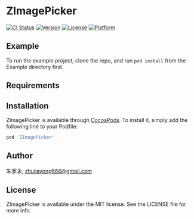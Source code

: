 # ZImagePicker

[![CI Status](http://img.shields.io/travis/朱家永/ZImagePicker.svg?style=flat)](https://travis-ci.org/朱家永/ZImagePicker)
[![Version](https://img.shields.io/cocoapods/v/ZImagePicker.svg?style=flat)](http://cocoapods.org/pods/ZImagePicker)
[![License](https://img.shields.io/cocoapods/l/ZImagePicker.svg?style=flat)](http://cocoapods.org/pods/ZImagePicker)
[![Platform](https://img.shields.io/cocoapods/p/ZImagePicker.svg?style=flat)](http://cocoapods.org/pods/ZImagePicker)

## Example

To run the example project, clone the repo, and run `pod install` from the Example directory first.

## Requirements

## Installation

ZImagePicker is available through [CocoaPods](http://cocoapods.org). To install
it, simply add the following line to your Podfile:

```ruby
pod 'ZImagePicker'
```

## Author

朱家永, zhujiayong666@gmail.com

## License

ZImagePicker is available under the MIT license. See the LICENSE file for more info.
